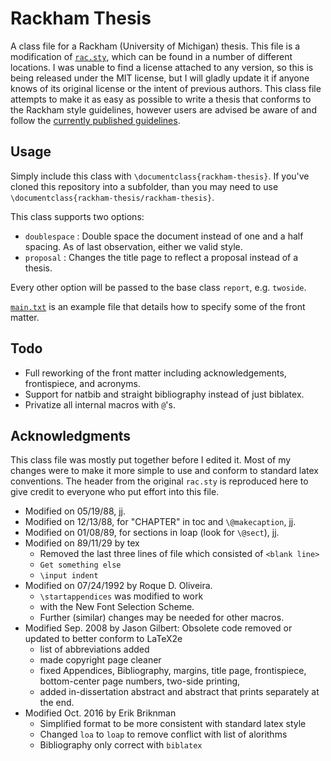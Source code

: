 Rackham Thesis
==============

A class file for a Rackham (University of Michigan) thesis.
This file is a modification of [`rac.sty`](http://clasp.engin.umich.edu/pages/current/dissertation-template), which can be found in a number of different locations.
I was unable to find a license attached to any version, so this is being released under the MIT license, but I will gladly update it if anyone knows of its original license or the intent of previous authors.
This class file attempts to make it as easy as possible to write a thesis that conforms to the Rackham style guidelines, however users are advised be aware of and follow the [currently published guidelines](http://www.rackham.umich.edu/current-students/dissertation/the-dissertation).


Usage
-----

Simply include this class with `\documentclass{rackham-thesis}`.
If you've cloned this repository into a subfolder, than you may need to use `\documentclass{rackham-thesis/rackham-thesis}`.

This class supports two options:

- `doublespace` : Double space the document instead of one and a half spacing.
   As of last observation, either we valid style.
-  `proposal` : Changes the title page to reflect a proposal instead of a thesis.

Every other option will be passed to the base class `report`, e.g. `twoside`.

[`main.txt`](main.txt) is an example file that details how to specify some of the front matter.


Todo
----

- Full reworking of the front matter including acknowledgements, frontispiece, and acronyms.
- Support for natbib and straight bibliography instead of just biblatex.
- Privatize all internal macros with `@`'s.


Acknowledgments
---------------

This class file was mostly put together before I edited it.
Most of my changes were to make it more simple to use and conform to standard latex conventions.
The header from the original `rac.sty` is reproduced here to give credit to everyone who put effort into this file.

- Modified on 05/19/88, jj.
- Modified on 12/13/88, for "CHAPTER" in toc and `\@makecaption`, jj.
- Modified on 01/08/89, for sections in loap (look for `\@sect`), jj.
- Modified on 89/11/29  by tex
  - Removed the last three lines of file which consisted of `<blank line>`
  - `Get something else`
  - `\input indent`
- Modified on 07/24/1992 by Roque D. Oliveira.
  - `\startappendices` was modified to work
  - with the New Font Selection Scheme.
  - Further (similar) changes may be needed for other macros.
- Modified Sep. 2008 by Jason Gilbert: Obsolete code removed or updated to better conform to LaTeX2e
  - list of abbreviations added 
  - made copyright page cleaner
  - fixed Appendices, Bibliography, margins, title page, frontispiece, bottom-center page numbers, two-side printing,
  - added in-dissertation abstract and abstract that prints separately at the end.
- Modified Oct. 2016 by Erik Briknman
  - Simplified format to be more consistent with standard latex style
  - Changed `loa` to `loap` to remove conflict with list of alorithms
  - Bibliography only correct with `biblatex`
